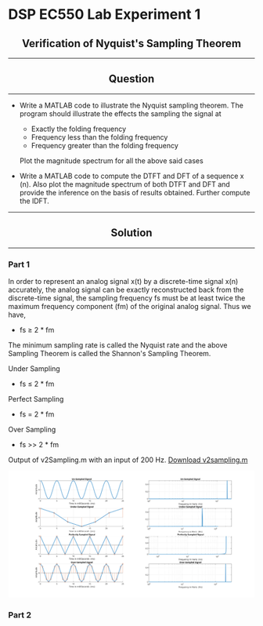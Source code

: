 # DSP EC550 Lab Experiment 1

<div align="center">
    <h2>Verification of Nyquist's Sampling Theorem</h2>
</div><hr>


<div align="center">
    <h2>Question</h2>
</div>
<hr>

- Write a MATLAB code to illustrate the Nyquist sampling theorem. The program should illustrate the effects the sampling the signal at 
    - Exactly the folding frequency
    - Frequency less than the folding frequency
    - Frequency greater than the folding frequency

    Plot the magnitude spectrum for all the above said cases 
- Write a MATLAB code to compute the DTFT and DFT of a sequence x (n). Also plot the magnitude spectrum of both DTFT and DFT and provide the inference on the basis of results obtained. Further compute the IDFT.

***
<div align="center">
    <h2>Solution</h2>
</div><hr>

### Part 1

In order to represent an analog signal x(t) by a discrete-time signal x(n) accurately,  the analog signal can be exactly reconstructed back from the discrete-time signal, the sampling frequency fs must be at least twice the maximum frequency component (fm) of the original analog signal. Thus we have, 
 - fs ≥ 2 * fm

The minimum sampling rate is called the Nyquist rate and the above Sampling Theorem is called the Shannon's Sampling Theorem.

Under Sampling 
- fs ≤ 2 * fm

Perfect Sampling
 - fs = 2 * fm

 Over Sampling
 - fs >> 2 * fm

Output of v2Sampling.m with an input of 200 Hz. <a href="./Part 1/v2sampling.m">Download v2sampling.m</a>

 <div align="center">
    <img src="./Part 1/Sampling.svg">
 </div>

 ### Part 2

